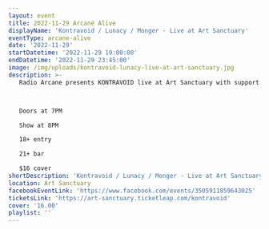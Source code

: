 ```yaml
---
layout: event
title: 2022-11-29 Arcane Alive
displayName: 'Kontravoid / Lunacy / Monger - Live at Art Sanctuary'
eventType: arcane-alive
date: '2022-11-29'
startDatetime: '2022-11-29 19:00:00'
endDatetime: '2022-11-29 23:45:00'
image: /img/uploads/kontravoid-lunacy-live-at-art-sanctuary.jpg
description: >-
   Radio Arcane presents KONTRAVOID live at Art Sanctuary with support from LUNACY and MONGER.



   Doors at 7PM

   Show at 8PM

   18+ entry

   21+ bar

   $16 cover
shortDescription: 'Kontravoid / Lunacy / Monger - Live at Art Sanctuary'
location: Art Sanctuary
facebookEventLink: 'https://www.facebook.com/events/3505911859643025'
ticketsLink: 'https://art-sanctuary.ticketleap.com/kontravoid'
cover: '16.00'
playlist: ''
---
```

